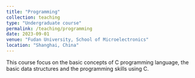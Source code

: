 ```yaml
---
title: "Programming"
collection: teaching
type: "Undergraduate course"
permalink: /teaching/programming
date: 2023-09-01
venue: "Fudan University, School of Microelectronics"
location: "Shanghai, China"
---
```


This course focus on the basic concepts of C programming language, the basic data structures and the programming skills using C.
